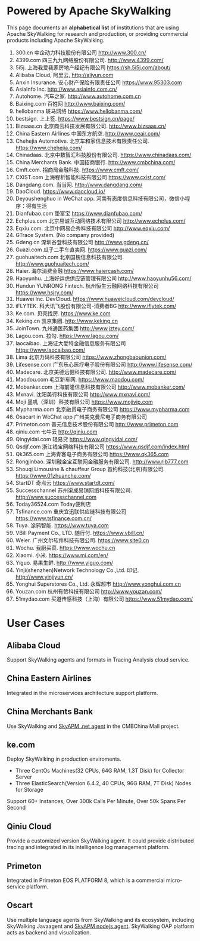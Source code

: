 # Powered by Apache SkyWalking
This page documents an **alphabetical list** of institutions that are using Apache SkyWalking for research and production,
or providing commercial products including Apache SkyWalking.


1. 300.cn 中企动力科技股份有限公司 http://www.300.cn/
1. 4399.com 四三九九网络股份有限公司. http://www.4399.com/
1. 5i5j. 上海我爱我家房地产经纪有限公司 https://sh.5i5j.com/about/
1. Alibaba Cloud, 阿里云, http://aliyun.com 
1. Anxin Insurance. 安心财产保险有限责任公司 https://www.95303.com
1. AsiaInfo Inc. http://www.asiainfo.com.cn/
1. Autohome. 汽车之家. http://www.autohome.com.cn
1. Baixing.com 百姓网 http://www.baixing.com/
1. hellobanma 斑马网络 https://www.hellobanma.com/
1. bestsign. 上上签. https://www.bestsign.cn/page/
1. Bizsaas.cn 北京商云科技发展有限公司. http://www.bizsaas.cn/
1. China Eastern Airlines 中国东方航空. http://www.ceair.com/
1. Chehejia Automotive. 北京车和家信息技术有限责任公司. https://www.chehejia.com/
1. Chinadaas. 北京中数智汇科技股份有限公司. https://www.chinadaas.com/
1. China Merchants Bank. 中国招商银行. http://www.cmbchina.com/
1. Cmft.com. 招商局金融科技. https://www.cmft.com/
1. CXIST.com 上海程析智能科技有限公司 https://www.cxist.com/
1. Dangdang.com. 当当网. http://www.dangdang.com/
1. DaoCloud. https://www.daocloud.io/
1. Deyoushenghuo in WeChat app. 河南有态度信息科技有限公司，微信小程序：得有生活
1. Dianfubao.com 垫富宝 https://www.dianfubao.com/
1. Echplus.com 北京易诚互动网络技术有限公司 http://www.echplus.com/
1. Eqxiu.com. 北京中网易企秀科技有限公司 http://www.eqxiu.com/
1. GTrace System. (No company provided) 
1. Gdeng.cn 深圳谷登科技有限公司 http://www.gdeng.cn/
1. Guazi.com 瓜子二手车直卖网. https://www.guazi.com/
1. guohuaitech.com 北京国槐信息科技有限公司. http://www.guohuaitech.com/
1. Haier. 海尔消费金融 https://www.haiercash.com/
1. Haoyunhu. 上海好运虎供应链管理有限公司 http://www.haoyunhu56.com/
1. Hundun YUNRONG Fintech. 杭州恒生云融网络科技有限公司 https://www.hsjry.com/
1. Huawei Inc. DevCloud. https://www.huaweicloud.com/devcloud/
1. iFLYTEK. 科大讯飞股份有限公司-消费者BG http://www.iflytek.com/
1. Ke.com. 贝壳找房. https://www.ke.com
1. Keking.cn 凯京集团. http://www.keking.cn
1. JoinTown. 九州通医药集团 http://www.jztey.com/
1. Lagou.com. 拉勾. https://www.lagou.com/
1. laocaibao. 上海证大爱特金融信息服务有限公司 https://www.laocaibao.com/
1. Lima 北京力码科技有限公司 https://www.zhongbaounion.com/
1. Lifesense.com 广东乐心医疗电子股份有限公司 http://www.lifesense.com/
1. Madecare. 北京美德远健科技有限公司. http://www.madecare.com/
1. Maodou.com 毛豆新车网. https://www.maodou.com/
1. Mobanker.com 上海前隆信息科技有限公司  http://www.mobanker.com/
1. Mxnavi. 沈阳美行科技有限公司 http://www.mxnavi.com/
1. Moji 墨叽（深圳）科技有限公司 https://www.mojivip.com
1. Mypharma.com 北京融贯电子商务有限公司 https://www.mypharma.com
1. Osacart in WeChat app 广州美克曼尼电子商务有限公司
1. Primeton.com 普元信息技术股份有限公司 http://www.primeton.com 
1. qiniu.com 七牛云 http://qiniu.com 
1. Qingyidai.com 轻易贷 https://www.qingyidai.com/
1. Qsdjf.com 浙江钱宝网络科技有限公司 https://www.qsdjf.com/index.html
1. Qk365.com 上海青客电子商务有限公司 https://www.qk365.com
1. Rongjinbao. 深圳融金宝互联网金融服务有限公司. http://www.rjb777.com
1. Shouqi Limousine & chauffeur Group 首约科技(北京)有限公司. https://www.01zhuanche.com/
1. StartDT 奇点云 https://www.startdt.com/
1. Successchannel 苏州渠成易销网络科技有限公司. http://www.successchannel.com
1. Today36524.com Today便利店
1. Tsfinance.com 重庆宜迅联供应链科技有限公司 https://www.tsfinance.com.cn/
1. Tuya. 涂鸦智能. https://www.tuya.com
1. VBill Payment Co., LTD. 随行付. https://www.vbill.cn/
1. Weier. 广州文尔软件科技有限公司. https://www.site0.cn
1. Wochu. 我厨买菜. https://www.wochu.cn
1. Xiaomi. 小米. https://www.mi.com/en/
1. Yiguo. 易果生鲜. http://www.yiguo.com/
1. Yinji(shenzhen)Network Technology Co.,Ltd. 印记. http://www.yinjiyun.cn/
1. Yonghui Superstores Co., Ltd. 永辉超市 http://www.yonghui.com.cn
1. Youzan.com 杭州有赞科技有限公司 http://www.youzan.com/
1. 51mydao.com 买道传感科技（上海）有限公司 https://www.51mydao.com/
# User Cases
## Alibaba Cloud
Support SkyWalking agents and formats in Tracing Analysis cloud service.

## China Eastern Airlines
Integrated in the microservices architecture support platform.

## China Merchants Bank
Use SkyWalking and [SkyAPM .net agent](https://github.com/SkyAPM/SkyAPM-dotnet) in the CMBChina Mall project.

## ke.com
Deploy SkyWalking in production enviroments. 
- Three CentOs Machines(32 CPUs, 64G RAM, 1.3T Disk) for Collector Server
- Three ElasticSearch(Version 6.4.2, 40 CPUs, 96G RAM, 7T Disk) Nodes for Storage

Support 60+ Instances, Over 300k Calls Per Minute, Over 50k Spans Per Second

## Qiniu Cloud
Provide a customized version SkyWalking agent. It could provide distributed tracing and integrated in its intelligence log management platform.

## Primeton
Integrated in Primeton EOS PLATFORM 8, which is a commercial micro-service platform.

## Oscart
Use multiple language agents from SkyWalking and its ecosystem, including SkyWalking Javaagent and [SkyAPM nodejs agent](https://github.com/SkyAPM/SkyAPM-nodejs). SkyWalking OAP platform acts as backend and visualization.
